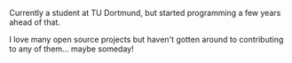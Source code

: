 Currently a student at TU Dortmund, but started programming a few years ahead of that.

I love many open source projects but haven't gotten around to contributing to any of them... maybe someday!
